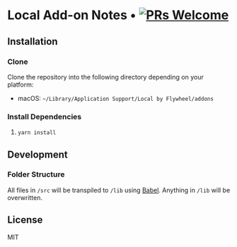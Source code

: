 # Local Add-on Notes • [![PRs Welcome](https://img.shields.io/badge/PRs-welcome-brightgreen.svg)](https://github.com/getflywheel/local-addon-volumes/pulls/)

## Installation

### Clone

Clone the repository into the following directory depending on your platform:

- macOS: `~/Library/Application Support/Local by Flywheel/addons`

### Install Dependencies
1. `yarn install`

## Development

### Folder Structure
All files in `/src` will be transpiled to `/lib` using [Babel](https://github.com/babel/babel/). Anything in `/lib` will be overwritten.


## License

MIT
